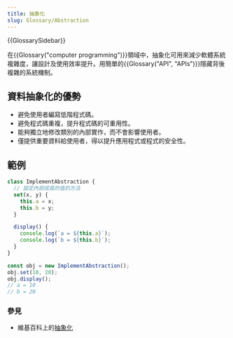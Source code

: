 ```yaml
---
title: 抽象化
slug: Glossary/Abstraction
---
```


{{GlossarySidebar}}

在{{Glossary("computer programming")}}領域中，抽象化可用來減少軟體系統複雜度，讓設計及使用效率提升。用簡單的{{Glossary("API", "APIs")}}隱藏背後複雜的系統機制。

## 資料抽象化的優勢

- 避免使用者編寫低階程式碼。
- 避免程式碼重複，提升程式碼的可重用性。
- 能夠獨立地修改類別的內部實作，而不會影響使用者。
- 僅提供重要資料給使用者，得以提升應用程式或程式的安全性。

## 範例

```js
class ImplementAbstraction {
  // 設定內部成員的值的方法
  set(x, y) {
    this.a = x;
    this.b = y;
  }

  display() {
    console.log(`a = ${this.a}`);
    console.log(`b = ${this.b}`);
  }
}

const obj = new ImplementAbstraction();
obj.set(10, 20);
obj.display();
// a = 10
// b = 20
```

### 參見

- 維基百科上的[抽象化](<https://zh.wikipedia.org/wiki/抽象化_(計算機科學)>)
